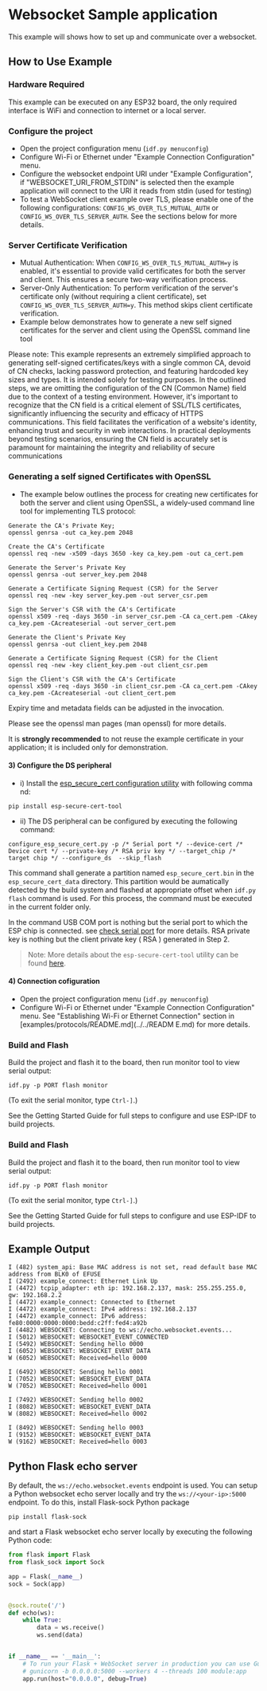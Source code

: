 # Websocket Sample application

This example will shows how to set up and communicate over a websocket.

## How to Use Example

### Hardware Required

This example can be executed on any ESP32 board, the only required interface is WiFi and connection to internet or a local server.

### Configure the project

* Open the project configuration menu (`idf.py menuconfig`)
* Configure Wi-Fi or Ethernet under "Example Connection Configuration" menu.
* Configure the websocket endpoint URI under "Example Configuration", if "WEBSOCKET_URI_FROM_STDIN" is selected then the example application will connect to the URI it reads from stdin (used for testing)
* To test a WebSocket client example over TLS, please enable one of the following configurations: `CONFIG_WS_OVER_TLS_MUTUAL_AUTH` or `CONFIG_WS_OVER_TLS_SERVER_AUTH`. See the sections below for more details.

### Server Certificate Verification

* Mutual Authentication: When `CONFIG_WS_OVER_TLS_MUTUAL_AUTH=y` is enabled, it's essential to provide valid certificates for both the server and client.
  This ensures a secure two-way verification process.
* Server-Only Authentication: To perform verification of the server's certificate only (without requiring a client certificate), set `CONFIG_WS_OVER_TLS_SERVER_AUTH=y`.
  This method skips client certificate verification.
* Example below demonstrates how to generate a new self signed certificates for the server and client using the OpenSSL command line tool

Please note: This example represents an extremely simplified approach to generating self-signed certificates/keys with a single common CA, devoid of CN checks, lacking password protection, and featuring hardcoded key sizes and types. It is intended solely for testing purposes.
In the outlined steps, we are omitting the configuration of the CN (Common Name) field due to the context of a testing environment. However, it's important to recognize that the CN field is a critical element of SSL/TLS certificates, significantly influencing the security and efficacy of HTTPS communications. This field facilitates the verification of a website's identity, enhancing trust and security in web interactions. In practical deployments beyond testing scenarios, ensuring the CN field is accurately set is paramount for maintaining the integrity and reliability of secure communications

### Generating a self signed Certificates with OpenSSL
* The example below outlines the process for creating new certificates for both the server and client using OpenSSL, a widely-used command line tool for implementing TLS protocol:

```
Generate the CA's Private Key;
openssl genrsa -out ca_key.pem 2048

Create the CA's Certificate
openssl req -new -x509 -days 3650 -key ca_key.pem -out ca_cert.pem

Generate the Server's Private Key
openssl genrsa -out server_key.pem 2048

Generate a Certificate Signing Request (CSR) for the Server
openssl req -new -key server_key.pem -out server_csr.pem

Sign the Server's CSR with the CA's Certificate
openssl x509 -req -days 3650 -in server_csr.pem -CA ca_cert.pem -CAkey ca_key.pem -CAcreateserial -out server_cert.pem

Generate the Client's Private Key
openssl genrsa -out client_key.pem 2048

Generate a Certificate Signing Request (CSR) for the Client
openssl req -new -key client_key.pem -out client_csr.pem

Sign the Client's CSR with the CA's Certificate
openssl x509 -req -days 3650 -in client_csr.pem -CA ca_cert.pem -CAkey ca_key.pem -CAcreateserial -out client_cert.pem

```

Expiry time and metadata fields can be adjusted in the invocation.

Please see the openssl man pages (man openssl) for more details.

It is **strongly recommended** to not reuse the example certificate in your application;
it is included only for demonstration.

#### 3) Configure the DS peripheral

* i) Install the [esp_secure_cert configuration utility](https://github.com/espressif/esp_secure_cert_mgr/tree/main/tools#esp_secure_cert-configuration-tool) with following comma    nd:
```
pip install esp-secure-cert-tool
```
* ii) The DS peripheral can be configured by executing the following command:

```
configure_esp_secure_cert.py -p /* Serial port */ --device-cert /* Device cert */ --private-key /* RSA priv key */ --target_chip /* target chip */ --configure_ds  --skip_flash
```
This command shall generate a partition named `esp_secure_cert.bin` in the `esp_secure_cert_data` directory. This partition would be aumatically detected by the build system and     flashed at appropriate offset when `idf.py flash` command is used. For this process, the command must be executed in the current folder only.

In the command USB COM port is nothing but the serial port to which the ESP chip is connected. see
[check serial port](https://docs.espressif.com/projects/esp-idf/en/latest/esp32/get-started/establish-serial-connection.html#check-port-on-windows) for more details.
RSA private key is nothing but the client private key ( RSA ) generated in Step 2.

> Note: More details about the `esp-secure-cert-tool` utility can be found [here](https://github.com/espressif/esp_secure_cert_mgr/tree/main/tools).

#### 4) Connection cofiguration
* Open the project configuration menu (`idf.py menuconfig`)
* Configure Wi-Fi or Ethernet under "Example Connection Configuration" menu. See "Establishing Wi-Fi or Ethernet Connection" section in [examples/protocols/README.md](../../READM    E.md) for more details.

### Build and Flash

Build the project and flash it to the board, then run monitor tool to view serial output:

```
idf.py -p PORT flash monitor
```

(To exit the serial monitor, type ``Ctrl-]``.)

See the Getting Started Guide for full steps to configure and use ESP-IDF to build projects.


### Build and Flash

Build the project and flash it to the board, then run monitor tool to view serial output:

```
idf.py -p PORT flash monitor
```

(To exit the serial monitor, type ``Ctrl-]``.)

See the Getting Started Guide for full steps to configure and use ESP-IDF to build projects.

## Example Output

```
I (482) system_api: Base MAC address is not set, read default base MAC address from BLK0 of EFUSE
I (2492) example_connect: Ethernet Link Up
I (4472) tcpip_adapter: eth ip: 192.168.2.137, mask: 255.255.255.0, gw: 192.168.2.2
I (4472) example_connect: Connected to Ethernet
I (4472) example_connect: IPv4 address: 192.168.2.137
I (4472) example_connect: IPv6 address: fe80:0000:0000:0000:bedd:c2ff:fed4:a92b
I (4482) WEBSOCKET: Connecting to ws://echo.websocket.events...
I (5012) WEBSOCKET: WEBSOCKET_EVENT_CONNECTED
I (5492) WEBSOCKET: Sending hello 0000
I (6052) WEBSOCKET: WEBSOCKET_EVENT_DATA
W (6052) WEBSOCKET: Received=hello 0000

I (6492) WEBSOCKET: Sending hello 0001
I (7052) WEBSOCKET: WEBSOCKET_EVENT_DATA
W (7052) WEBSOCKET: Received=hello 0001

I (7492) WEBSOCKET: Sending hello 0002
I (8082) WEBSOCKET: WEBSOCKET_EVENT_DATA
W (8082) WEBSOCKET: Received=hello 0002

I (8492) WEBSOCKET: Sending hello 0003
I (9152) WEBSOCKET: WEBSOCKET_EVENT_DATA
W (9162) WEBSOCKET: Received=hello 0003

```


## Python Flask echo server

By default, the `ws://echo.websocket.events` endpoint is used. You can setup a Python websocket echo server locally and try the `ws://<your-ip>:5000` endpoint. To do this, install Flask-sock Python package

```
pip install flask-sock
```

and start a Flask websocket echo server locally by executing the following Python code:

```python
from flask import Flask
from flask_sock import Sock

app = Flask(__name__)
sock = Sock(app)


@sock.route('/')
def echo(ws):
    while True:
        data = ws.receive()
        ws.send(data)


if __name__ == '__main__':
    # To run your Flask + WebSocket server in production you can use Gunicorn:
    # gunicorn -b 0.0.0.0:5000 --workers 4 --threads 100 module:app
    app.run(host="0.0.0.0", debug=True)
```
